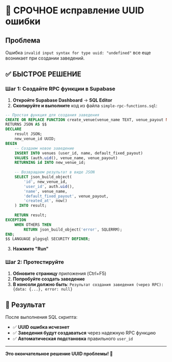 # 🚨 СРОЧНОЕ исправление UUID ошибки

## Проблема
Ошибка `invalid input syntax for type uuid: "undefined"` все еще возникает при создании заведений.

## ✅ БЫСТРОЕ РЕШЕНИЕ

### Шаг 1: Создайте RPC функции в Supabase
1. **Откройте Supabase Dashboard** → **SQL Editor**
2. **Скопируйте и выполните** код из файла `simple-rpc-functions.sql`:

```sql
-- Простая функция для создания заведения
CREATE OR REPLACE FUNCTION create_venue(venue_name TEXT, venue_payout NUMERIC DEFAULT 0)
RETURNS JSON AS $$
DECLARE
    result JSON;
    new_venue_id UUID;
BEGIN
    -- Создаем новое заведение
    INSERT INTO venues (user_id, name, default_fixed_payout)
    VALUES (auth.uid(), venue_name, venue_payout)
    RETURNING id INTO new_venue_id;
    
    -- Возвращаем результат в виде JSON
    SELECT json_build_object(
        'id', new_venue_id,
        'user_id', auth.uid(),
        'name', venue_name,
        'default_fixed_payout', venue_payout,
        'created_at', now()
    ) INTO result;
    
    RETURN result;
EXCEPTION
    WHEN OTHERS THEN
        RETURN json_build_object('error', SQLERRM);
END;
$$ LANGUAGE plpgsql SECURITY DEFINER;
```

3. **Нажмите "Run"**

### Шаг 2: Протестируйте
1. **Обновите страницу** приложения (Ctrl+F5)
2. **Попробуйте создать заведение**
3. **В консоли должно быть**: `Результат создания заведения (через RPC): {data: {...}, error: null}`

## 🎯 Результат

После выполнения SQL скрипта:
- ✅ **UUID ошибка исчезнет**
- ✅ **Заведения будут создаваться** через надежную RPC функцию
- ✅ **Автоматическая подстановка** правильного `user_id`

---

**Это окончательное решение UUID проблемы! 🚀** 